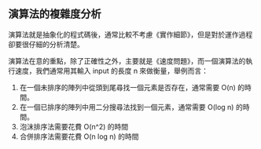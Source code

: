 ## 演算法的複雜度分析

演算法就是抽象化的程式碼後，通常比較不考慮《實作細節》，但是對於運作過程卻要很仔細的分析清楚。

演算法在意的重點，除了正確性之外，主要就是《速度問題》，而一個演算法的執行速度，我們通常用其輸入 input 的長度 n 來做衡量，舉例而言：

1. 在一個未排序的陣列中從頭到尾尋找一個元素是否存在，通常需要 O(n) 的時間。
2. 在一個已排序的陣列中用二分搜尋法找到一個元素，通常需要 O(log n) 的時間。
3. 泡沫排序法需要花費 O(n^2) 的時間
4. 合併排序法需要花費 O(n log n) 的時間


